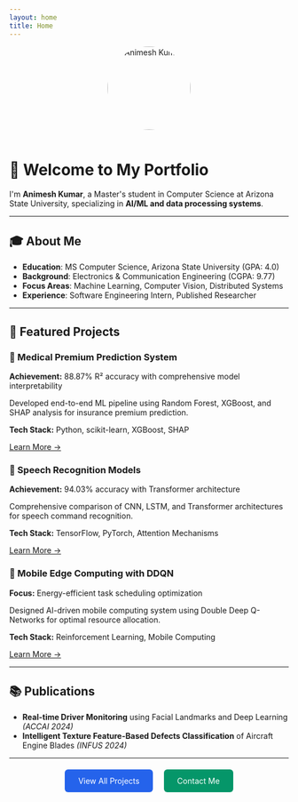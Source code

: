 ```yaml
---
layout: home
title: Home
---
```


<div style="text-align: center; margin-bottom: 2rem;">
  <img src="assets/img/profile.jpg" alt="Animesh Kumar" style="border-radius: 50%; width: 150px; height: 150px; object-fit: cover; margin-bottom: 1rem;">
</div>

# 👋 Welcome to My Portfolio

I'm **Animesh Kumar**, a Master's student in Computer Science at Arizona State University, specializing in **AI/ML and data processing systems**.

---

## 🎓 About Me
- **Education**: MS Computer Science, Arizona State University (GPA: 4.0)
- **Background**: Electronics & Communication Engineering (CGPA: 9.77)  
- **Focus Areas**: Machine Learning, Computer Vision, Distributed Systems
- **Experience**: Software Engineering Intern, Published Researcher

---

## 🚀 Featured Projects

<div class="project-card">
  <h3>🏥 Medical Premium Prediction System</h3>
  <p><strong>Achievement:</strong> 88.87% R² accuracy with comprehensive model interpretability</p>
  <p>Developed end-to-end ML pipeline using Random Forest, XGBoost, and SHAP analysis for insurance premium prediction.</p>
  <p><strong>Tech Stack:</strong> Python, scikit-learn, XGBoost, SHAP</p>
  <a href="./projects/medical-premium.html">Learn More →</a>
</div>

<div class="project-card">
  <h3>🎤 Speech Recognition Models</h3>
  <p><strong>Achievement:</strong> 94.03% accuracy with Transformer architecture</p>
  <p>Comprehensive comparison of CNN, LSTM, and Transformer architectures for speech command recognition.</p>
  <p><strong>Tech Stack:</strong> TensorFlow, PyTorch, Attention Mechanisms</p>
  <a href="./projects/speech-recognition.html">Learn More →</a>
</div>

<div class="project-card">
  <h3>📱 Mobile Edge Computing with DDQN</h3>
  <p><strong>Focus:</strong> Energy-efficient task scheduling optimization</p>
  <p>Designed AI-driven mobile computing system using Double Deep Q-Networks for optimal resource allocation.</p>
  <p><strong>Tech Stack:</strong> Reinforcement Learning, Mobile Computing</p>
  <a href="./projects/mobile-edge.html">Learn More →</a>
</div>

---

## 📚 Publications
- **Real-time Driver Monitoring** using Facial Landmarks and Deep Learning *(ACCAI 2024)*
- **Intelligent Texture Feature-Based Defects Classification** of Aircraft Engine Blades *(INFUS 2024)*

---

<div style="text-align: center; margin: 2rem 0;">
  <a href="./projects.html" style="background: #2563eb; color: white; padding: 0.75rem 1.5rem; border-radius: 6px; text-decoration: none; margin-right: 1rem;">View All Projects</a>
  <a href="./contact.html" style="background: #059669; color: white; padding: 0.75rem 1.5rem; border-radius: 6px; text-decoration: none;">Contact Me</a>
</div>

